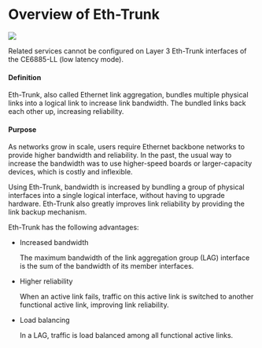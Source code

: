 Overview of Eth-Trunk
=====================

![](public_sys-resources/note_3.0-en-us.png) 

Related services cannot be configured on Layer 3 Eth-Trunk interfaces of the CE6885-LL (low latency mode).


#### Definition

Eth-Trunk, also called Ethernet link aggregation, bundles multiple physical links into a logical link to increase link bandwidth. The bundled links back each other up, increasing reliability.


#### Purpose

As networks grow in scale, users require Ethernet backbone networks to provide higher bandwidth and reliability. In the past, the usual way to increase the bandwidth was to use higher-speed boards or larger-capacity devices, which is costly and inflexible.

Using Eth-Trunk, bandwidth is increased by bundling a group of physical interfaces into a single logical interface, without having to upgrade hardware. Eth-Trunk also greatly improves link reliability by providing the link backup mechanism.

Eth-Trunk has the following advantages:

* Increased bandwidth
  
  The maximum bandwidth of the link aggregation group (LAG) interface is the sum of the bandwidth of its member interfaces.
* Higher reliability
  
  When an active link fails, traffic on this active link is switched to another functional active link, improving link reliability.
* Load balancing
  
  In a LAG, traffic is load balanced among all functional active links.